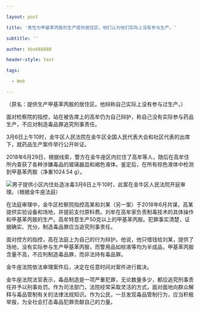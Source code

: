 ---
layout: post
title: '男性为甲基苯丙胺的生产提供居住区，他们认为他们实际上没有参与生产。'
subtitle: ''
author: kbs668888
header-style: text
tags:
  - Web
---
（原名：提供生产甲基苯丙胺的居住区。他辩称自己实际上没有参与过生产。）

面对检察院的指控，站在被告席上的高牟仍为自己辩护，称自己没有实际参与药品生产，不应对制造毒品罪追究刑事责任。

3月6日上午10时，金牛区人民法院在金牛区全国人民代表大会和社区代表的出席下，就药品生产案件举行公开听证。

2018年6月29日，根据线索，警方在金牛座区内拦住了高牟等人，随后在高牟住所内查获了各种涉嫌毒品的玻璃器皿和褐色液体。鉴定后，在所有棕色液体中检测到甲基苯丙胺（净重1024.54
g）。

![男子提供小区内住处造冰毒](http://dingyue.ws.126.net/jhtrOWZihLCSYSusMKZJiuWsdVfAJBgnNqAvOBIak7M6G1551886873564compressflag.jpg)3月6日上午10时，此案在金牛区人民法院开庭审理。（根据金牛座法庭）

在法庭审理中，金牛区检察院指控高某和刘某（另一案）于2018年6月共谋，高某提供实验设备和场地，并提前支付原料费。刘牟在高牟家负责制毒技术的具体操作和甲基苯丙胺的生产。高牟特意生产50克以上的甲基苯丙胺。犯罪事实清楚，证据确实、充分。制造毒品罪应当追究刑事责任。

面对控方的指控，高在法庭上为自己的行为辩护。他说，他只借钱给刘某，提供了场地，没有实际参与生产甲基苯丙胺，而警用品如棕液等均为半成品，甲基苯丙胺含量不高，不应判制造毒品罪，而非法持有毒品罪。

金牛座法院依法审理案件后，决定在任意时间对案件进行裁决。

金牛座法院法官表示，毒品制造是一项严重犯罪，无论数量多少，都应追究刑事责任并予以刑事处罚。作为司法部门，法院经常采取灵活的方式，面对面地向群众解释与毒品管制有关的法律法规知识。作为公民，一旦发现毒品管制行为，应当积极举报，为全社会打击毒品犯罪贡献自己的力量。

